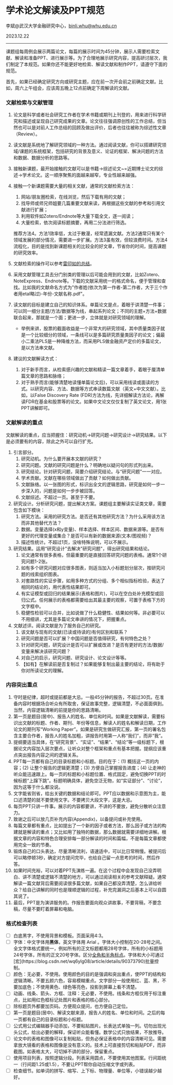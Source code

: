 # 学术论文解读及PPT规范

李斌@武汉大学金融研究中心，binli.whu@whu.edu.cn

2023.12.22

---

​		课题组每周例会展示两篇论文，每篇的展示时间为45分钟，展示人需要检索文献、解读和准备PPT、进行展示等。为了合理地展示研究内容，提高研讨层次，我们制定了本规范。如果你还不能更好地检索、解读文献和制作PPT，请遵守下面的规范。

​		首先，如果已经确定研究方向或研究主题，应在前一次开会前之前确定文献。比如，周六上午组会，应该周五晚上12点前确定下周解读的文献。

### 文献检索与文献管理
1. 论文是科学或者社会研究工作者在学术书籍或期刊上刊登的，用来进行科学研究和描述或呈现自己研究成果的文章。论文往往强调原创性的工作总结，但当然也可以是对前人工作总结的回顾及做出评价，后者也往往被称为综述性文章（Review）。

2. 读文献是系统地了解研究领域的一种方法。通过阅读文献，你可以搭建研究领域/课题的系统框架，包括研究的背景及意义、论证的框架、解决问题的方法和数据、数据分析的思路等。

3. 接触新课题，最开始接触的文献可以是书籍->综述论文~=近期博士论文的综述->学术论文。这一顺序聚焦的面越来越窄，专业性越来越强。

4. 接触一个新课题需要大量的相关文献，通常的文献检索方法：

   1. 网站/朋友圈检索，在线浏览，然后下载有用的文献；
   2. 找导师或师兄师姐要几篇重要文献来读，再根据这些文献的参考和引用文献进行扩展；
   3. 利用软件如Zotero/Endnote等大量下载全文，逐一阅读；
   4. 大量检索，依次阅读标题摘要，再用二分法进行筛选。

   推荐方法4。方法1效率低，太过于散漫，经常遗漏文献。方法2通常只有某个领域发展的部分情况，需要进一步扩展。方法3虽有效，但较浪费时间。方法4流程化，目的是找到新课题相关的比较全的好文章，节省你的时间，提高课题的研究效率。

5. 文献检索的操作可以参考[雷印如的总结](01-1-文献来源及检索技巧.pdf)。

6. 采用文献管理工具去分门别类的管理以后可能会用到的文献，比如Zotero、NoteExpress、Endnote等。下载的文献采用统一的格式命名，便于管理和查找。比如我的文献命名方式为"作者姓(依次为第一作者-第二作者，大于三个作者用etal略过)-年份-文献名称.pdf"。

7. 读文献的目标是建立自己的知识体系。单篇论文是点，着眼于讲清楚一件事；可以同一细分主题/方法/数据等为线，串起系列论文；不同的主题+方法+数据联合起来，那就是一个面；更进一步，立体就是对研究领域的理解。

   - 举例来讲，股票的截面收益是一个非常大的研究领域，其中质量类因子就是一个比较细分的领域，一条线可以是多篇研究质量类因子的论文；偏最小二乘法PLS是一种降维方法，而采用PLS做金融资产定价的多篇论文，是以方法串文献。

8. 建议的文献解读方式：

   1. 对于新手而言，从检索感兴趣的文献和精读一篇文章着手，着眼于厘清单篇文章的思路和脉络；
   2. 对于熟手而言(能够清楚地读懂单篇论文后)，可以采用线读或面读的方式。以研究内容、方法、数据等方式串读数篇文献（英文+中文文献）。比如，以False Discovery Rate (FDR)方法为线，先详细解读方法论，再解读FDR在基金和股票等的论文。如果中文论文仅仅复制了英文论文，用1张PPT讲解即可。


### 文献解读的重点

文献解读的重点，应当把握住：研究动机->研究问题->研究设计->研究结果。以下是必须要有的内容，除此之外可以自行扩充。

1.  引言部分。
    1.  研究动机。为什么要开展本文献的研究？
    2.  研究问题。文献的研究问题是什么？明确地以疑问句的形式列出来。
    3.  研究结论。针对研究问题，简要介绍研究结论。与“研究问题”一一对应。
    4.  学术贡献。文献在哪些领域做出了贡献？如何做出贡献。
    5.  文献脉络。以一张图的形式，标识出全文的逻辑思路，研究是如何一步一步深入的，问题是如何一步步被回答。
    6.  文献综述。不超过一页。甚至于不要。
2.  研究设计。分析研究问题，提出解决方案。课题组主要解读实证类文章，需要包含如下模块：
    1.  研究方法。采用的研究方法。是否还有其他研究方法？为什么采用该方法而非其他替代方法？
    2.  数据。变量选择(x和y变量)、样本选择、样本区间、数据来源等。是否有更好的代理变量或集合？是否可以有新的数据来源(文本/图视频)？
    3.  描述性统计。不超过1页，没啥特殊说明，可以不展示。
3.  研究结果。运用“研究设计”去解决"研究问题"，得出研究结果和结论。
    1.  论文通常有很多表格，但最重要的是直接回答研究问题的表格。通常1个研究问题1-2张。
    2.  如有多个研究问题对应很多图表，则适当加入小标题划分层次，按研究问题的线索组织图表。
    3.  对套路性的实证步骤，如用多种方式的分组、多个相似指标检验，表达了相同的结论的，用代表性结果即可。
    4.  有实证模型或回归的结果展示(表格和图片)，可以在空白处补充模型或回归公式。任何展示的表格都需要给出其最主要的观察，可置于表格下方的文字框中。
    5.  稳健性检验可以合并，比如说做了什么稳健性、结果如何等。非必要可以不用细讲，尤其是多篇论文串讲的情况下，把握重点。
4.  文献述评。阅读文献是为了服务自己的研究。
    1.  该文献与现有的文献(已读或待读的)有何区别和联系？
    2.  研究问题是否可以扩展？中国问题是否值得研究，有何特色之处？
    3.  针对研究问题，研究设计是否可以扩展或改进？是否有更好的方法/数据/变量来解决该研究问题？
    4.  对自己的启示，研究问题、研究设计、论文设计等等。
    5.  【如有】在解读前是否复制过？如果能够复制出最主要的结论，将有助于你对所读论文的理解。

### 内容突出重点

1. 守时是纪律，超时或提前都是大忌。一般45分钟的报告，不超过30页。在准备内容时根据场合听众有所取舍，保证故事完整，逻辑清楚，不必面面俱到。当然，内容逻辑清晰的前提是你的思路清晰。
2. 第一页是题目(居中)、报告人的姓名、单位和时间。如果是文献解读，需要标识出文献的标题、作者、期刊、年份等信息，解读人的姓名和解读日期，工作论文的期刊写“Working Paper”。如果是研究生做研究汇报，第一页的署名包含主要合作者，报告人的姓名加粗，讲报告时用第一人称“我们”，而非“我”。
3. 提纲要适当具体，在“研究背景”、“实证”、“结果”、“结论”等一级标题下，根据论文内容加入层次要点，让听众对整个框架和重点有基本把握。提纲应该重点突出报告内容之间的逻辑关系。
4. PPT每一页都有自己的目录标题和小标题。目的在于：(1) 概括这一页的内容；(2) 让整个报告的逻辑更清楚；(3) 方便自己掌握报告进度；(4) 让走神的听众能迅速跟上。每一页的标题和小标题位置、格式固定，避免切换PPT的时候标题“上蹿下跳”。标题明确具体，避免空泛无物，如“实证部分”、“讨论”，因为这等于什么都没说。
5. 文字能省则省，给出关键的数据和结论即可。PPT应以数据和示意图为主，能口述清楚的就不要使用文字。不要拷贝大段文字，这是大忌。
6. 每页PPT只讲一件事。展示的内容都要讲，不讲的不要放，避免分散听众注意力。
7. 致谢之后可以放几页补充内容(Appendix)，以备提问或补充使用。
8. 每篇文章都有重点，比如提出了一个新的因子或者方法，那么因子或方法的构建就是解读的重点；又比如用了独特的数据，那么数据就需要详细地讲解。根据文章的内容和特色合理安排每一部分解读的时间和篇幅，不是每篇文章都使用完全一致的节奏。
9. 锻炼自己的口头表达，尽量清晰流利，语速适中，可以比日常稍慢。被提问后可以略停顿3秒，确定对方提问完毕，也给自己留一点思考的时间，然后作答。
10. 如果时间充裕，可以对着PPT先演练一遍。在这个过程中会发现自己没弄明白、讲不清楚或逻辑不清楚的地方，可以通过阅读相关的参考文献释疑。通常解读一篇文献背后需要阅读很多篇文献，如果自己都没弄清楚，怎么讲给听众？给自己讲解的同时也是理顺逻辑的过程，补充完漏洞之后基本上可以自圆其说了。
11. 最后，PPT是为演讲服务的。作报告要面向观众讲故事，不要背稿，不要念稿，尽量不要盯着屏幕和电脑。


### 格式检查列表

- [ ] 白底黑字，不使用背景和模板。页面采用4:3。
- [ ] 字体：中文字体用**黑体**，英文字体用 Arial 。字体大小控制在20-28号之间。全文字体格式要统一，例如所有的正文标题都用28号字体，所有的小标题用24号字体，所有的正文20号字体。区分[全角和半角标点](https://blog.csdn.net/stt12345678/article/details/82917380#:~:text=%E5%85%A8%E8%A7%92%E5%8D%A0%E4%B8%A4%E4%B8%AA%E5%AD%97,%E5%8D%A0%E4%B8%A4%E4%B8%AA%E5%AD%97%E8%8A%82.&text=%E5%AF%B9%E4%BA%8E%E5%A4%A7%E5%A4%9A%E6%95%B0%E5%AD%97%E4%BD%93%E6%9D%A5,%E8%BF%99%E4%B8%8D%E6%98%AF%E6%9C%AC%E8%B4%A8%E5%8C%BA%E5%88%AB%E4%BA%86.)。字体和大小可通过[宏](https://blog.csdn.net/wq6ylg08/article/details/90373790)批量控制。
- [ ] 颜色：无必要，不使用。使用颜色的目的是强调和突出重点，使PPT的结构和逻辑清晰。不要五颜六色，容易模糊重点。文字部分一般使用红、蓝、黑，不要加底色；不使用黄色、绿色等亮色，投影到屏幕上看不清楚。
- [ ] 动画、线条、箭头、方框、注释：无必要，不使用。线条和方框仅用于标注重点，比如用红色框标记处图片和表格的核心部分。
- [ ] 除标题页外都要加页码。方便观众提问，也方便自己定位。
- [ ] 第一页是题目(居中)、解读文献来源，报告人的姓名、单位和时间。之后的每一页都有自己的目录标题和小标题。
- [ ] 公式用公式编辑器手动添加，不要粘贴图片。长表达式单独一列。切勿出现光头公式，给出必要的解释，保证听众能看懂。数学公式只放结果，不放推导。
- [ ] 论文中的表格和图像可以复制粘贴，但务必保证表格中的内容清晰可见。需要拿放大镜看的表格和图像是没有意义的。技术上可直接剪切和粘贴PDF，而非截图。如表格太大，可切掉不讲的部分，保留重点。
- [ ] 使用项目列表，按照逻辑分段。列表采用圆点，不要使用其他图案。行间距统一（行间距1.25或1.5），不要让PPT帮你自动压缩文字或列表。
- [ ] 检查细节。如单词的拼写、缩写、上下标、物理量、单位等，小错误越少越好。
